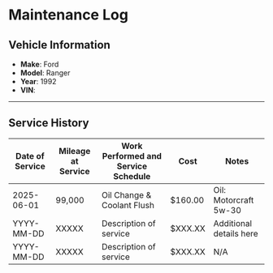 # Maintenance Log

## Vehicle Information
- **Make**: Ford  
- **Model**: Ranger  
- **Year**: 1992  
- **VIN**: *<insert VIN here>*

---

## Service History

| Date of Service | Mileage at Service | Work Performed and Service Schedule | Cost     | Notes                      |
|-----------------|--------------------|-------------------------------------|----------|----------------------------|
| 2025-06-01      | 99,000              | Oil Change & Coolant Flush              | $160.00  | Oil: Motorcraft 5w-30       |
| YYYY-MM-DD      | XXXXX              | Description of service              | $XXX.XX  | Additional details here     |
| YYYY-MM-DD      | XXXXX              | Description of service              | $XXX.XX  | N/A  
